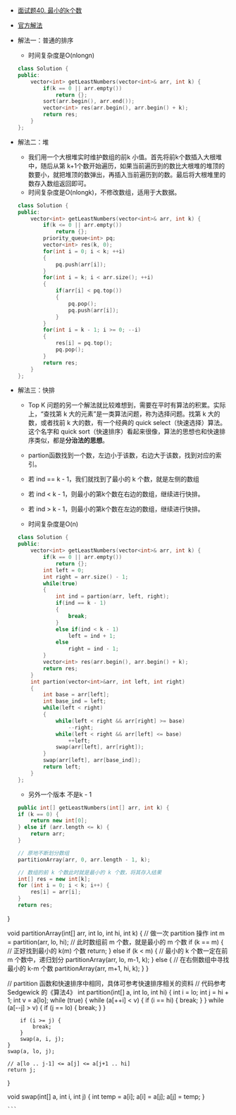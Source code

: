 - [面试题40. 最小的k个数](https://leetcode-cn.com/problems/zui-xiao-de-kge-shu-lcof/)
- [官方解法](https://leetcode-cn.com/problems/zui-xiao-de-kge-shu-lcof/solution/zui-xiao-de-kge-shu-by-leetcode-solution/)
- 解法一：普通的排序
    + 时间复杂度是O(nlongn)
    ```C++
    class Solution {
    public:
        vector<int> getLeastNumbers(vector<int>& arr, int k) {
            if(k == 0 || arr.empty())
                return {};
            sort(arr.begin(), arr.end());
            vector<int> res(arr.begin(), arr.begin() + k);
            return res;
        }
    };
    ```

- 解法二：堆
    + 我们用一个大根堆实时维护数组的前k 小值。首先将前k个数插入大根堆中，随后从第 k+1个数开始遍历，如果当前遍历到的数比大根堆的堆顶的数要小，就把堆顶的数弹出，再插入当前遍历到的数。最后将大根堆里的数存入数组返回即可。
    + 时间复杂度是O(nlongk)，不修改数组，适用于大数据。
    ```C++
    class Solution {
    public:
        vector<int> getLeastNumbers(vector<int>& arr, int k) {
            if(k <= 0 || arr.empty())
                return {};
            priority_queue<int> pq;
            vector<int> res(k, 0);
            for(int i = 0; i < k; ++i)
            {
                pq.push(arr[i]);
            }
            for(int i = k; i < arr.size(); ++i)
            {
                if(arr[i] < pq.top())
                {
                    pq.pop();
                    pq.push(arr[i]);
                }
            }
            for(int i = k - 1; i >= 0; --i)
            {
                res[i] = pq.top();
                pq.pop();
            }
            return res;
        }
    };
    ```

- 解法三：快排
    + Top K 问题的另一个解法就比较难想到，需要在平时有算法的积累。实际上，“查找第 k 大的元素”是一类算法问题，称为选择问题。找第 k 大的数，或者找前 k 大的数，有一个经典的 quick select（快速选择）算法。这个名字和 quick sort（快速排序）看起来很像，算法的思想也和快速排序类似，都是**分治法的思想**。

    + partion函数找到一个数，左边小于该数，右边大于该数，找到对应的索引。
    + 若 ind == k - 1，我们就找到了最小的 k 个数，就是左侧的数组
    + 若 ind < k - 1，则最小的第k个数在右边的数组，继续进行快排。
    + 若 ind > k - 1，则最小的第k个数在左边的数组，继续进行快排。
    + 时间复杂度是O(n)
    ```C++
    class Solution {
    public:
        vector<int> getLeastNumbers(vector<int>& arr, int k) {
            if(k == 0 || arr.empty())
                return {};
            int left = 0;
            int right = arr.size() - 1;
            while(true)
            {
                int ind = partion(arr, left, right);
                if(ind == k - 1)
                {
                    break;
                }
                else if(ind < k - 1)
                    left = ind + 1;
                else
                    right = ind - 1;
            }
            vector<int> res(arr.begin(), arr.begin() + k);
            return res;
        }
        int partion(vector<int>&arr, int left, int right)
        {
            int base = arr[left];
            int base_ind = left;
            while(left < right)
            {
                while(left < right && arr[right] >= base)
                    --right;
                while(left < right && arr[left] <= base)
                    ++left;
                swap(arr[left], arr[right]);
            }
            swap(arr[left], arr[base_ind]);
            return left;
        }
    };
    ```

    + 另外一个版本 不是k - 1
    ```C++
    public int[] getLeastNumbers(int[] arr, int k) {
    if (k == 0) {
        return new int[0];
    } else if (arr.length <= k) {
        return arr;
    }
    
    // 原地不断划分数组
    partitionArray(arr, 0, arr.length - 1, k);
    
    // 数组的前 k 个数此时就是最小的 k 个数，将其存入结果
    int[] res = new int[k];
    for (int i = 0; i < k; i++) {
        res[i] = arr[i];
    }
    return res;
}

void partitionArray(int[] arr, int lo, int hi, int k) {
    // 做一次 partition 操作
    int m = partition(arr, lo, hi);
    // 此时数组前 m 个数，就是最小的 m 个数
    if (k == m) {
        // 正好找到最小的 k(m) 个数
        return;
    } else if (k < m) {
        // 最小的 k 个数一定在前 m 个数中，递归划分
        partitionArray(arr, lo, m-1, k);
    } else {
        // 在右侧数组中寻找最小的 k-m 个数
        partitionArray(arr, m+1, hi, k);
    }
}

// partition 函数和快速排序中相同，具体可参考快速排序相关的资料
// 代码参考 Sedgewick 的《算法4》
int partition(int[] a, int lo, int hi) {
    int i = lo;
    int j = hi + 1;
    int v = a[lo];
    while (true) { 
        while (a[++i] < v) {
            if (i == hi) {
                break;
            }
        }
        while (a[--j] > v) {
            if (j == lo) {
                break;
            }
        }

        if (i >= j) {
            break;
        }
        swap(a, i, j);
    }
    swap(a, lo, j);

    // a[lo .. j-1] <= a[j] <= a[j+1 .. hi]
    return j;
}

void swap(int[] a, int i, int j) {
    int temp = a[i];
    a[i] = a[j];
    a[j] = temp;
}

    ```
